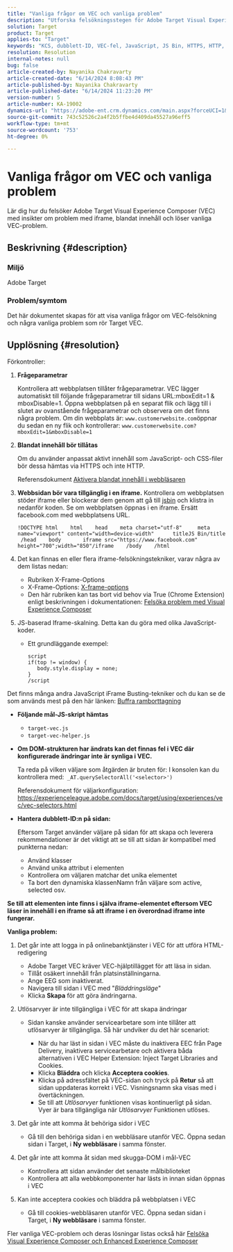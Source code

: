 ```yaml
---
title: "Vanliga frågor om VEC och vanliga problem"
description: "Utforska felsökningsstegen för Adobe Target Visual Experience Composer (VEC) och lär dig hur du hanterar iframe-problem och blandat innehåll."
solution: Target
product: Target
applies-to: "Target"
keywords: "KCS, dubblett-ID, VEC-fel, JavaScript, JS Bin, HTTPS, HTTP, CSS, DOM Structure, EEC, VEC Loading Issues, Shadow DOM, Web Components, FAQ "
resolution: Resolution
internal-notes: null
bug: false
article-created-by: Nayanika Chakravarty
article-created-date: "6/14/2024 8:08:43 PM"
article-published-by: Nayanika Chakravarty
article-published-date: "6/14/2024 11:23:20 PM"
version-number: 5
article-number: KA-19002
dynamics-url: "https://adobe-ent.crm.dynamics.com/main.aspx?forceUCI=1&pagetype=entityrecord&etn=knowledgearticle&id=cf45e0df-892a-ef11-840b-6045bd006704"
source-git-commit: 743c52526c2a4f2b5ffbe4d409da45527a96eff5
workflow-type: tm+mt
source-wordcount: '753'
ht-degree: 0%

---
```


# Vanliga frågor om VEC och vanliga problem


Lär dig hur du felsöker Adobe Target Visual Experience Composer (VEC) med insikter om problem med iframe, blandat innehåll och löser vanliga VEC-problem.

## Beskrivning {#description}


### Miljö

Adobe Target

### Problem/symtom

Det här dokumentet skapas för att visa vanliga frågor om VEC-felsökning och några vanliga problem som rör Target VEC.


## Upplösning {#resolution}


Förkontroller:

1. <b>Frågeparametrar</b>

   Kontrollera att webbplatsen tillåter frågeparametrar. VEC lägger automatiskt till följande frågeparametrar till sidans URL:mboxEdit=1 &amp; mboxDisable=1. Öppna webbplatsen på en separat flik och lägg till i slutet av ovanstående frågeparametrar och observera om det finns några problem. Om din webbplats är: `www.customerwebsite.com`öppnar du sedan en ny flik och kontrollerar: `www.customerwebsite.com?mboxEdit=1&mboxDisable=1`
2. <b>Blandat innehåll bör tillåtas</b>

   Om du använder anpassat aktivt innehåll som JavaScript- och CSS-filer bör dessa hämtas via HTTPS och inte HTTP.

   Referensdokument [Aktivera blandat innehåll i webbläsaren](https://experienceleague.adobe.com/docs/target/using/experiences/vec/troubleshoot-composer/mixed-content.html?lang=en)
3. <b>Webbsidan bör vara tillgänglig i en iframe.</b> Kontrollera om webbplatsen stöder iframe eller blockerar dem genom att gå till [jsbin](https://jsbin.com/) och klistra in nedanför koden. Se om webbplatsen öppnas i en iframe. Ersätt facebook.com med webbplatsens URL.






   ```
   !DOCTYPE html    html    head    meta charset="utf-8"     meta name="viewport" content="width=device-width"      titleJS Bin/title     /head    body       iframe src="https://www.facebook.com" height="700";width="850"/iframe    /body    /html
   ```




4. Det kan finnas en eller flera iframe-felsökningstekniker, varav några av dem listas nedan:
   - Rubriken X-Frame-Options
   - X-Frame-Options: [X-frame-options](https://developer.mozilla.org/en-US/docs/Web/HTTP/Headers/X-Frame-Options)
   - Den här rubriken kan tas bort vid behov via True (Chrome Extension) enligt beskrivningen i dokumentationen: [Felsöka problem med Visual Experience Composer](https://experienceleague.adobe.com/docs/target/using/experiences/vec/troubleshoot-composer/troubleshooting-issues-related-to-the-visual-experience-composer-vec.html?lang=en)
5. JS-baserad Iframe-skalning. Detta kan du göra med olika JavaScript-koder.
   - Ett grundläggande exempel: 

     ```
     script
     if(top != window) {
        body.style.display = none;    
     }
     /script
     ```

Det finns många andra JavaScript iFrame Busting-tekniker och du kan se de som används mest på den här länken: [Buffra ramborttagning](https://seclab.stanford.edu/websec/framebusting/framebust.pdf)


- <b>Följande mål-JS-skript hämtas</b>

   - `target-vec.js`
   - `target-vec-helper.js`
- <b>Om DOM-strukturen har ändrats kan det finnas fel i VEC där konfigurerade ändringar inte är synliga i VEC.</b>

  Ta reda på vilken väljare som åtgärden är bruten för: I konsolen kan du kontrollera med:` _AT.querySelectorAll('<selector>')`

  Referensdokument för väljarkonfiguration: https://experienceleague.adobe.com/docs/target/using/experiences/vec/vec-selectors.html
- <b>Hantera dubblett-ID:n på sidan:</b>

  Eftersom Target använder väljare på sidan för att skapa och leverera rekommendationer är det viktigt att se till att sidan är kompatibel med punkterna nedan:

   - Använd klasser
   - Använd unika attribut i elementen
   - Kontrollera om väljaren matchar det unika elementet
   - Ta bort den dynamiska klassenNamn från väljare som active, selected osv.


<b>Se till att elementen inte finns i själva iframe-elementet eftersom VEC läser in innehåll i en iframe så att iframe i en överordnad iframe inte fungerar.</b>

<b>Vanliga problem: </b>

1. Det går inte att logga in på onlinebanktjänster i VEC för att utföra HTML-redigering
   - Adobe Target VEC kräver VEC-hjälptillägget för att läsa in sidan.
   - Tillåt osäkert innehåll från platsinställningarna.
   - Ange EEG som inaktiverat.
   - Navigera till sidan i VEC med &quot;*Bläddringsläge*&quot;
   - Klicka <b>Skapa</b> för att göra ändringarna.
2. Utlösarvyer är inte tillgängliga i VEC för att skapa ändringar

   - Sidan kanske använder servicearbetare som inte tillåter att utlösarvyer är tillgängliga. Så här undviker du det här scenariot:

      - När du har läst in sidan i VEC måste du inaktivera EEC från Page Delivery, inaktivera servicearbetare och aktivera båda alternativen i VEC Helper Extension: Inject Target Libraries and Cookies.
      - Klicka <b>Bläddra</b> och klicka <b>Acceptera cookies</b>.
      - Klicka på adressfältet på VEC-sidan och tryck på <b>Retur</b> så att sidan uppdateras korrekt i VEC. Visningsnamn ska visas med i övertäckningen.
      - Se till att *Utlösarvyer* funktionen visas kontinuerligt på sidan. Vyer är bara tillgängliga när *Utlösarvyer* Funktionen utlöses.
3. Det går inte att komma åt behöriga sidor i VEC

   - Gå till den behöriga sidan i en webbläsare utanför VEC. Öppna sedan sidan i Target, i <b>Ny webbläsare</b> i samma fönster.
4. Det går inte att komma åt sidan med skugga-DOM i mål-VEC

   - Kontrollera att sidan använder det senaste målbiblioteket
   - Kontrollera att alla webbkomponenter har lästs in innan sidan öppnas i VEC
5. Kan inte acceptera cookies och bläddra på webbplatsen i VEC

   - Gå till cookies-webbläsaren utanför VEC. Öppna sedan sidan i Target, i <b>Ny webbläsare</b> i samma fönster.


Fler vanliga VEC-problem och deras lösningar listas också här
[Felsöka Visual Experience Composer och Enhanced Experience Composer](https://experienceleague.adobe.com/docs/target/using/experiences/vec/troubleshoot-composer/troubleshoot-composer.html?lang=en)
